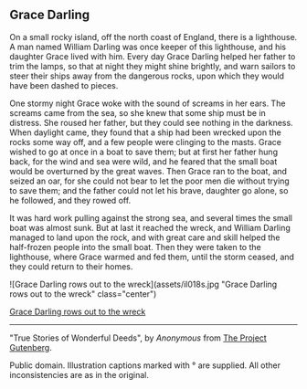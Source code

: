## Grace Darling

On a small rocky island, off the north coast of England, there is a
lighthouse. A man named William Darling was once keeper of this
lighthouse, and his daughter Grace lived with him. Every day Grace
Darling helped her father to trim the lamps, so that at night they might
shine brightly, and warn sailors to steer their ships away from the
dangerous rocks, upon which they would have been dashed to pieces.

One stormy night Grace woke with the sound of screams in her ears. The
screams came from the sea, so she knew that some ship must be in
distress. She roused her father, but they could see nothing in the
darkness. When daylight came, they found that a ship had been wrecked
upon the rocks some way off, and a few people were clinging to the
masts. Grace wished to go at once in a boat to save them; but at first
her father hung back, for the wind and sea were wild, and he feared
that the small boat would be overturned by the great waves. Then Grace
ran to the boat, and seized an oar, for she could not bear to let the
poor men die without trying to save them; and the father could not let
his brave, daughter go alone, so he followed, and they rowed off.

It was hard work pulling against the strong sea, and several times the
small boat was almost sunk. But at last it reached the wreck, and
William Darling managed to land upon the rock, and with great care and
skill helped the half-frozen people into the small boat. Then they were
taken to the lighthouse, where Grace warmed and fed them, until the
storm ceased, and they could return to their homes.

![Grace Darling rows out to the wreck](assets/il018s.jpg "Grace Darling rows out to the wreck" class="center")

[Grace Darling rows out to the wreck](assets/il018x.jpg)

----

"True Stories of Wonderful Deeds", by *Anonymous* from [The Project Gutenberg](http://www.gutenberg.org/).

Public domain. Illustration captions marked with ° are supplied. All other inconsistencies are as in the original.
